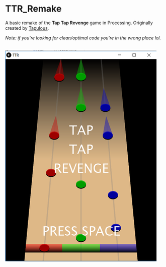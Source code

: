 # TTR_Remake
A basic remake of the **Tap Tap Revenge** game in Processing. Originally created by <a href="https://twitter.com/tapulous?lang=en">Tapulous</a>.

*Note: if you're looking for clean/optimal code you're in the wrong place lol.*

<br />

<img src="https://github.com/PeterKrcmar0/TTR_Remake/blob/master/image1.png" alt="img1"/>

